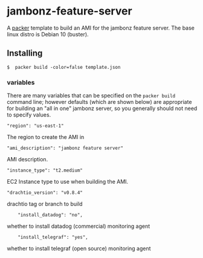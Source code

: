 # jambonz-feature-server

A [packer](https://www.packer.io/) template to build an AMI for the jambonz feature server.  The base linux distro is Debian 10 (buster).

## Installing 

```
$  packer build -color=false template.json
```

### variables
There are many variables that can be specified on the `packer build` command line; however defaults (which are shown below) are appropriate for building an "all in one" jambonz server, so you generally should not need to specify values.

```
"region": "us-east-1"
```
The region to create the AMI in

```
"ami_description": "jambonz feature server"
```
AMI description.

```
"instance_type": "t2.medium"
```
EC2 Instance type to use when building the AMI.


```
"drachtio_version": "v0.8.4"
```
drachtio tag or branch to build

```
    "install_datadog": "no",
```
whether to install datadog (commercial) monitoring agent

```
    "install_telegraf": "yes",
```
whether to install telegraf (open source) monitoring agent

